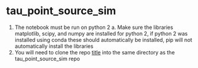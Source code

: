 # tau_point_source_sim

1.	The notebook must be run on python 2 
a.	Make sure the libraries matplotlib, scipy, and numpy are installed for python 2, if python 2 was installed using conda these should automatically be installed, pip will not automatically install the libraries
2.	You will need to clone the repo [title](https://github.com/swissel/nutau_acceptance) into the same directory as the tau_point_source_sim repo 

